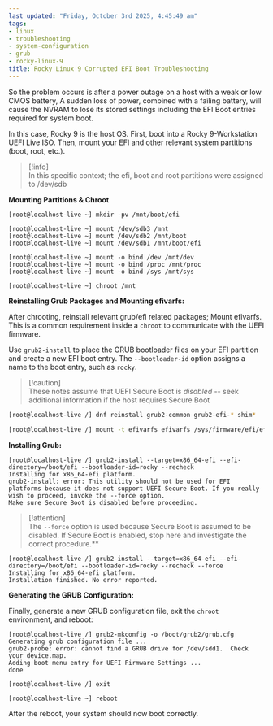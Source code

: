 ```yaml
---
last updated: "Friday, October 3rd 2025, 4:45:49 am"
tags:
- linux
- troubleshooting
- system-configuration
- grub
- rocky-linux-9
title: Rocky Linux 9 Corrupted EFI Boot Troubleshooting
---
```


So the problem occurs is after a power outage on a host with a weak or low CMOS battery, A sudden loss of power, combined with a failing battery, will cause the NVRAM to lose its stored settings including the EFI Boot entries required for system boot.

In this case, Rocky 9 is the host OS. First, boot into a Rocky 9-Workstation UEFI Live ISO. Then, mount your EFI and other relevant system partitions (boot, root, etc.).

> \[!info\]  
> In this specific context; the efi, boot and root partitions were assigned to /dev/sdb

**Mounting Partitions & Chroot**

``` shell
[root@localhost-live ~] mkdir -pv /mnt/boot/efi

[root@localhost-live ~] mount /dev/sdb3 /mnt
[root@localhost-live ~] mount /dev/sdb2 /mnt/boot
[root@localhost-live ~] mount /dev/sdb1 /mnt/boot/efi

[root@localhost-live ~] mount -o bind /dev /mnt/dev
[root@localhost-live ~] mount -o bind /proc /mnt/proc
[root@localhost-live ~] mount -o bind /sys /mnt/sys

[root@localhost-live ~] chroot /mnt
```

**Reinstalling Grub Packages and Mounting efivarfs:**

After chrooting, reinstall relevant grub/efi related packages; Mount efivarfs. This is a common requirement inside a `chroot` to communicate with the UEFI firmware.

Use `grub2-install` to place the GRUB bootloader files on your EFI partition and create a new EFI boot entry. The `--bootloader-id` option assigns a name to the boot entry, such as `rocky`.

> \[!caution\]  
> These notes assume that UEFI Secure Boot is *disabled* -- seek additional information if the host requires Secure Boot

``` bash
[root@localhost-live /] dnf reinstall grub2-common grub2-efi-* shim*

[root@localhost-live /] mount -t efivarfs efivarfs /sys/firmware/efi/efivars
```

**Installing Grub:**

``` shell
[root@localhost-live /] grub2-install --target=x86_64-efi --efi-directory=/boot/efi --bootloader-id=rocky --recheck
Installing for x86_64-efi platform.
grub2-install: error: This utility should not be used for EFI platforms because it does not support UEFI Secure Boot. If you really wish to proceed, invoke the --force option.
Make sure Secure Boot is disabled before proceeding.
```

> \[!attention\]  
> The `--force` option is used because Secure Boot is assumed to be disabled. If Secure Boot is enabled, stop here and investigate the correct procedure.\*\*

``` shell
[root@localhost-live /] grub2-install --target=x86_64-efi --efi-directory=/boot/efi --bootloader-id=rocky --recheck --force
Installing for x86_64-efi platform.
Installation finished. No error reported.
```

**Generating the GRUB Configuration:**

Finally, generate a new GRUB configuration file, exit the `chroot` environment, and reboot:

``` shell
[root@localhost-live /] grub2-mkconfig -o /boot/grub2/grub.cfg
Generating grub configuration file ...
grub2-probe: error: cannot find a GRUB drive for /dev/sdd1.  Check your device.map.
Adding boot menu entry for UEFI Firmware Settings ...
done

[root@localhost-live /] exit

[root@localhost-live ~] reboot
```

After the reboot, your system should now boot correctly.

